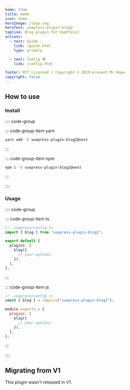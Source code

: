 ```yaml
---
home: true
title: Home
icon: home
heroImage: /logo.svg
heroText: vuepress-plugin-blog2
tagline: Blog plugin for VuePress2
actions:
  - text: Guide 💡
    link: /guide.html
    type: primary

  - text: Config 🛠
    link: /config.html

footer: MIT Licensed | Copyright © 2019-present Mr.Hope
copyright: false
---
```


## How to use

### Install

:::: code-group

::: code-group-item yarn

```bash
yarn add -D vuepress-plugin-blog2@next
```

:::

::: code-group-item npm

```bash
npm i -D vuepress-plugin-blog2@next
```

:::

::::

### Usage

:::: code-group

::: code-group-item ts

```ts
// .vuepress/config.ts
import { blog } from "vuepress-plugin-blog2";

export default {
  plugins: [
    blog({
      // your options
    }),
  ],
};
```

:::

::: code-group-item js

```js
// .vuepress/config.js
const { blog } = require("vuepress-plugin-blog2");

module.exports = {
  plugins: [
    blog({
      // your options
    }),
  ],
};
```

:::

::::

## Migrating from V1

This plugin wasn't released in V1.
